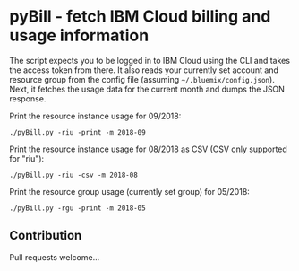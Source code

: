 # pyBill - fetch IBM Cloud billing and usage information

The script expects you to be logged in to IBM Cloud using the CLI and takes the access token from there. It also reads your currently set account and resource group from the config file (assuming `~/.bluemix/config.json`). Next, it fetches the usage data for the current month and dumps the JSON response.

Print the resource instance usage for 09/2018:
```
./pyBill.py -riu -print -m 2018-09
```

Print the resource instance usage for 08/2018 as CSV (CSV only supported for "riu"):
```
./pyBill.py -riu -csv -m 2018-08
```

Print the resource group usage (currently set group) for 05/2018:
```
./pyBill.py -rgu -print -m 2018-05
```


## Contribution
Pull requests welcome...